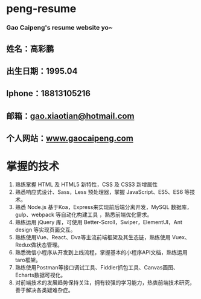 # peng-resume
### Gao Caipeng's resume website yo~


## 姓名：高彩鹏
## 出生日期：1995.04
## Iphone：18813105216
## 邮箱：gao.xiaotian@hotmail.com
## 个人网站：www.gaocaipeng.com
# 掌握的技术
1.	熟练掌握 HTML 及 HTML5 新特性，CSS 及 CSS3 新增属性
2.	熟悉响应式设计、Sass，Less 预处理器，掌握 JavaScript、ES5、ES6 等技术。
3.	熟悉 Node.js 基于Koa，Express来实现前后端分离开发，MySQL 数据库，gulp、webpack 等自动化构建工具 ，熟悉前端优化需求。
4.	熟练运用 jQuery 库，可使用 Better-Scroll，Swiper，ElementUI，Ant design 等实现页面交互。
5.	熟练使用Vue、React、Dva等主流前端框架及其生态链，熟练使用  Vuex、Redux做状态管理。
6.	熟悉微信小程序从开发到上线流程，掌握基本的小程序API文档，熟练运用taro框架。
7.	熟练使用Postman等接口调试工具、Fiddler抓包工具、Canvas画图、Echarts数据可视化。
8.	对前端技术的发展趋势保持关注，拥有较强的学习能力，热衷前端技术研究，善于解决各类疑难杂症。

